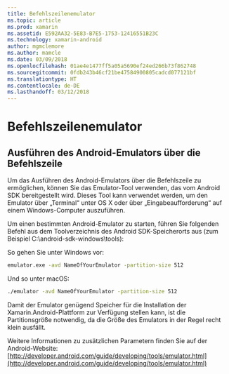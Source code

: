 ```yaml
---
title: Befehlszeilenemulator
ms.topic: article
ms.prod: xamarin
ms.assetid: E592AA32-5E83-B7E5-1753-12416551B23C
ms.technology: xamarin-android
author: mgmclemore
ms.author: mamcle
ms.date: 03/09/2018
ms.openlocfilehash: 01ae4e1477ff5a05a5690ef24ed266b73f862748
ms.sourcegitcommit: 0fdb243b46cf21be47584900805cadcd077121bf
ms.translationtype: HT
ms.contentlocale: de-DE
ms.lasthandoff: 03/12/2018
---
```

# <a name="command-line-emulator"></a>Befehlszeilenemulator


## <a name="running-the-android-emulator-from-the-command-line"></a>Ausführen des Android-Emulators über die Befehlszeile

Um das Ausführen des Android-Emulators über die Befehlszeile zu ermöglichen, können Sie das Emulator-Tool verwenden, das vom Android SDK bereitgestellt wird. Dieses Tool kann verwendet werden, um den Emulator über „Terminal“ unter OS X oder über „Eingabeaufforderung“ auf einem Windows-Computer auszuführen.

Um einen bestimmten Android-Emulator zu starten, führen Sie folgenden Befehl aus dem Toolverzeichnis des Android SDK-Speicherorts aus (zum Beispiel C:\android-sdk-windows\tools):

So gehen Sie unter Windows vor:

```cmd
emulator.exe -avd NameOfYourEmulator -partition-size 512
```

Und so unter macOS:

```bash
./emulator -avd NameOfYourEmulator -partition-size 512
```

Damit der Emulator genügend Speicher für die Installation der Xamarin.Android-Plattform zur Verfügung stellen kann, ist die Partitionsgröße notwendig, da die Größe des Emulators in der Regel recht klein ausfällt.

Weitere Informationen zu zusätzlichen Parametern finden Sie auf der Android-Website: [http://developer.android.com/guide/developing/tools/emulator.html](http://developer.android.com/guide/developing/tools/emulator.html)
